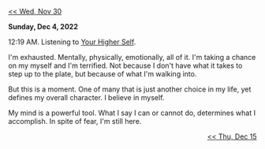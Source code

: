 <p align="left">
  <a href="https://github.com/B-Salinas/github-should-have-a-blog/blob/main/22/11-30-thinking-about-being.md"> << Wed, Nov 30 </a> 
</p>

**Sunday, Dec 4, 2022**

12:19 AM. Listening to [Your Higher Self](https://www.youtube.com/watch?v=1KObIrOxc1E&t=372s).

I'm exhausted. Mentally, physically, emotionally, all of it. I'm taking a chance on my myself and I'm terrified. Not because I don't have what it takes to step up to the plate, but because of what I'm walking into.

But this is a moment. One of many that is just another choice in my life, yet defines my overall character. I believe in myself. 

My mind is a powerful tool. What I say I can or cannot do, determines what I accomplish. In spite of fear, I'm still here.

<p align="right">
  <a href="https://github.com/B-Salinas/github-should-have-a-blog/blob/main/22/12-15-life-updates.md"> << Thu, Dec 15 </a> 
</p>
